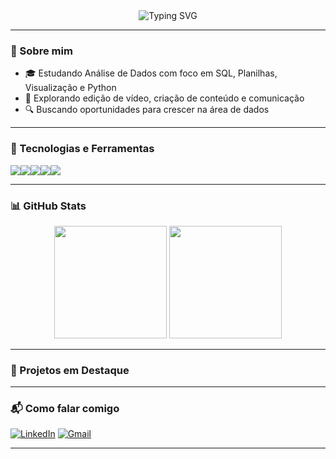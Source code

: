 <!-- Banner animado ou frase -->
<div align="center">
  <img src="https://readme-typing-svg.herokuapp.com?font=Fira+Code&duration=3000&pause=1000&color=00FFB3&center=true&vCenter=true&multiline=true&width=600&height=80&lines=Ol%C3%A1%2C+sou+o+Vinicius!;Apaixonado+por+dados%2C+tecnologia+e+games!+%F0%9F%9A%80" alt="Typing SVG" />
</div>

---

### 👋 Sobre mim

- 🎓 Estudando Análise de Dados com foco em SQL, Planilhas, Visualização e Python
- 🎯 Explorando edição de vídeo, criação de conteúdo e comunicação
- 🔍 Buscando oportunidades para crescer na área de dados

---

### 🚀 Tecnologias e Ferramentas

<div style="display: flex; flex-wrap: wrap;" align="center">
  <img src="https://img.shields.io/badge/Python-3776AB?style=for-the-badge&logo=python&logoColor=white"/>
  <img src="https://img.shields.io/badge/BigQuery-4285F4?style=for-the-badge&logo=googlecloud&logoColor=white"/>
  <img src="https://img.shields.io/badge/Google%20Sheets-34A853?style=for-the-badge&logo=googlesheets&logoColor=white"/>
  <img src="https://img.shields.io/badge/Excel-217346?style=for-the-badge&logo=microsoft-excel&logoColor=white"/>
  <img src="https://img.shields.io/badge/GitHub-181717?style=for-the-badge&logo=github&logoColor=white"/>
</div>

---

### 📊 GitHub Stats

<div align="center">
  <img height="180em" src="https://github-readme-stats.vercel.app/api?username=viniromao159&show_icons=true&theme=radical" />
  <img height="180em" src="https://github-readme-stats.vercel.app/api/top-langs/?username=viniroomao159&layout=compact&langs_count=8&theme=radical" />
</div>

---

### 📂 Projetos em Destaque


---

### 📬 Como falar comigo

[![LinkedIn](https://img.shields.io/badge/LinkedIn-blue?style=for-the-badge&logo=linkedin&logoColor=white)]([https://www.linkedin.com/in/viniciuslromao/])
[![Gmail](https://img.shields.io/badge/Email-D14836?style=for-the-badge&logo=gmail&logoColor=white)](mailto:vini.romao159@gmail.com)

---

